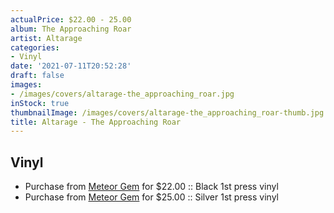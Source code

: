 ```yaml
---
actualPrice: $22.00 - 25.00
album: The Approaching Roar
artist: Altarage
categories:
- Vinyl
date: '2021-07-11T20:52:28'
draft: false
images:
- /images/covers/altarage-the_approaching_roar.jpg
inStock: true
thumbnailImage: /images/covers/altarage-the_approaching_roar-thumb.jpg
title: Altarage - The Approaching Roar
---
```


## Vinyl
* Purchase from [Meteor Gem](https://meteor-gem.com/products/altarage-the-approaching-roar) for $22.00 :: Black 1st press vinyl
* Purchase from [Meteor Gem](https://meteor-gem.com/products/altarage-the-approaching-roar) for $25.00 :: Silver 1st press vinyl
